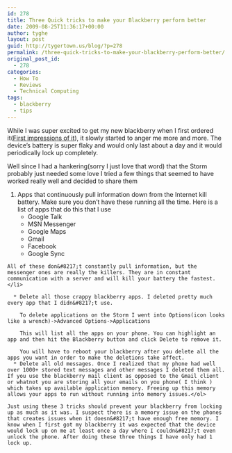 ```yaml
---
id: 278
title: Three Quick tricks to make your Blackberry perform better
date: 2009-08-25T11:36:17+00:00
author: tyghe
layout: post
guid: http://tygertown.us/blog/?p=278
permalink: /three-quick-tricks-to-make-your-blackberry-perform-better/
original_post_id:
  - 278
categories:
  - How To
  - Reviews
  - Technical Computing
tags:
  - blackberry
  - tips
---
```

While I was super excited to get my new blackberry when I first ordered it([First impressions of it](http://tygertown.us/blog/tag/review/)), it slowly started to anger me more and more. The device&#8217;s battery is super flaky and would only last about a day and it would periodically lock up completely.

Well since I had a hankering(sorry I just love that word) that the Storm probably just needed some love I tried a few things that seemed to have worked really well and decided to share them

  1. Apps that continuously pull information down from the Internet kill battery. Make sure you don&#8217;t have these running all the time. Here is a list of apps that do this that I use 
      * Google Talk
      * MSN Messenger
      * Google Maps
      * Gmail
      * Facebook
      * Google Sync
    
    All of these don&#8217;t constantly pull information, but the messenger ones are really the killers. They are in constant communication with a server and will kill your battery the fastest.</li> 
    
      * Delete all those crappy blackberry apps. I deleted pretty much every app that I didn&#8217;t use.
  
        To delete applications on the Storm I went into Options(icon looks like a wrench)->Advanced Options->Applications
  
        This will list all the apps on your phone. You can highlight an app and then hit the Blackberry button and click Delete to remove it.
  
        You will have to reboot your blackberry after you delete all the apps you want in order to make the deletions take affect.
      * Delete all old messages. Once I realized that my phone had well over 1000+ stored text messages and other messages I deleted them all. If you use the blackberry mail client as opposed to the Gmail client or whatnot you are storing all your emails on you phone( I think ) which takes up available application memory. Freeing up this memory allows your apps to run without running into memory issues.</ol> 
    
    Just using these 3 tricks should prevent your blackberry from locking up as much as it was. I suspect there is a memory issue on the phones that creates issues when it doesn&#8217;t have enough free memory. I know when I first got my blackberry it was expected that the device would lock up on me at least once a day where I couldn&#8217;t even unlock the phone. After doing these three things I have only had 1 lock up.